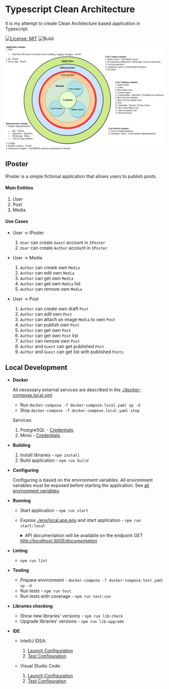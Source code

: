 # Typescript Clean Architecture

It is my attempt to create Clean Architecture based application in Typescript.

[![License: MIT](https://img.shields.io/badge/License-MIT-brightgreen.svg)](./LICENSE)
![Build](https://github.com/pvarentsov/typescript-clean-architecture/workflows/Build/badge.svg)

<p align="center"> 
    <img src="./asset/IPosterStructure.png">
</p>

## IPoster

IPoster is a simple fictional application that allows users to publish posts.

#### Main Entities
1. User
2. Post
3. Media

#### Use Cases

* User -> IPoster
  1. `User` can create `Guest` account in `IPoster`
  2. `User` can create `Author` account in `IPoster`

* User -> Media
  1. `Author` can create own `Media`
  2. `Author` can edit own `Media`
  3. `Author` can get own `Media`
  4. `Author` can get own `Media` list
  5. `Author` can remove own `Media`

* User -> Post
  1. `Author` can create own draft `Post`
  2. `Author` can edit own `Post`
  3. `Author` can attach an image `Media` to own `Post`
  4. `Author` can publish own `Post`
  5. `Author` can get own `Post`
  6. `Author` can get own `Post` list
  7. `Author` can remove own `Post`
  8. `Author` and `Guest` can get published `Post`
  9. `Author` and `Guest` can get list with published `Posts`
  
## Local Development

* **Docker**

    All necessary external services are described in the [./docker-compose.local.yml](./docker-compose.local.yaml):
    * Run `docker-compose -f docker-compose.local.yaml up -d`
    * Stop `docker-compose -f docker-compose.local.yaml stop`
    
    Services:
    1. PostgreSQL - [Credentials](./env/local.pg.env).
    2. Minio - [Credentials](./env/local.minio.env).
    
* **Building**

    1. Install libraries - `npm install`
    2. Build application - `npm run build`
    
* **Configuring**
  
    Configuring is based on the environment variables. All environment variables must be exposed before starting the application.
    See [all environment variables](./env/local.app.env).
    
* **Running**

    * Start application - `npm run start`
    * Expose [./env/local.app.env](./env/local.app.env) and start application - `npm run start:local`
    
      <details>
        <summary>
          API documentation will be available on the endpoint <i>GET <a href="http://localhost:3005/documentation/" target="_blank" rel="noopener noreferrer">http://localhost:3005/documentation</a></i>
        </summary>
        <br>
        
        <p align="center"> 
            <img src="./asset/ApiDocumentation.png">
        </p>
      </details>
    
* **Linting**

    * `npm run lint`
    
* **Testing**

    * Prepare environment - `docker-compose -f docker-compose.test.yaml up -d`
    * Run tests - `npm run test`
    * Run tests with coverage - `npm run test:cov`
     
* **Libraries checking**    
   
    * Show new libraries' versions - `npm run lib:check`
    * Upgrade libraries' versions - `npm run lib:upgrade`
    
* **IDE**

    * IntelliJ IDEA:
      1. [Launch Configuration](./asset/IdeaRunConfiguration.png)
      2. [Test Configuration](./asset/IdeaTestConfiguration.png)
      
    * Visual Studio Code:
      1. [Launch Configuration](./.vscode/launch.json)
      2. [Test Configuration](./.vscode/settings.json)
